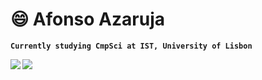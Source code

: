# 😄 Afonso Azaruja

**`Currently studying CmpSci at IST, University of Lisbon`**

<img align="left" src="https://github-readme-stats.vercel.app/api?username=afonsoazaruja&show_icons=true&hide_rank=true&theme=gruvbox">

<img align="left" src="https://github-readme-stats.vercel.app/api/top-langs/?username=afonsoazaruja&layout=compact&theme=gruvbox">

<!--
**afonsoazaruja/afonsoazaruja** is a ✨ _special_ ✨ repository because its `README.md` (this file) appears on your GitHub profile.

Here are some ideas to get you started:

- 🔭 I’m currently working on ...
- 🌱 I’m currently learning ...
- 👯 I’m looking to collaborate on ...
- 🤔 I’m looking for help with ...
- 💬 Ask me about ...
- 📫 How to reach me: ...
- 😄 Pronouns: ...
- ⚡ Fun fact: ...
-->
